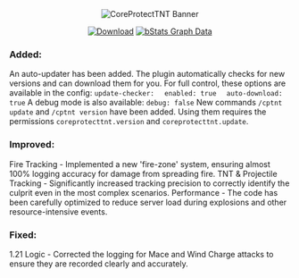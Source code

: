 <div align="center">
<img src="https://raw.githubusercontent.com/leir4iks/CoreProtectTNT-updated/master/cpt-banner.webp" alt="CoreProtectTNT Banner">
</div>

<div align="center">

[![Download](https://img.shields.io/badge/Download-Latest-007BFF?style=for-the-badge&logo=github)](https://github.com/leir4iks/CoreProtectTNT-updated/releases/latest)
[![bStats Graph Data](https://bstats.org/signatures/bukkit/coreprotecttnt.svg)](https://bstats.org/plugin/bukkit/CoreProtectTNT/26755)

</div>

### Added:
An auto-updater has been added. The plugin automatically checks for new versions and can download them for you. For full control, these options are available in the config:
```update-checker:```
```  enabled: true```
```  auto-download: true```
A debug mode is also available:
```debug: false```
New commands `/cptnt update` and `/cptnt version` have been added. Using them requires the permissions `coreprotecttnt.version` and `coreprotecttnt.update`.

### Improved:
Fire Tracking - Implemented a new 'fire-zone' system, ensuring almost 100% logging accuracy for damage from spreading fire.
TNT & Projectile Tracking - Significantly increased tracking precision to correctly identify the culprit even in the most complex scenarios.
Performance - The code has been carefully optimized to reduce server load during explosions and other resource-intensive events.

### Fixed:
1.21 Logic - Corrected the logging for Mace and Wind Charge attacks to ensure they are recorded clearly and accurately.